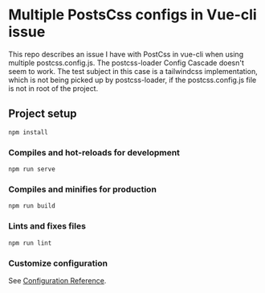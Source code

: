# Multiple PostsCss configs in Vue-cli issue

This repo describes an issue I have with PostCss in vue-cli when using multiple postcss.config.js.
The postcss-loader Config Cascade doesn't seem to work.
The test subject in this case is a tailwindcss implementation, which is not being picked up by postcss-loader, if the postcss.config.js file is not in root of the project.

## Project setup
```
npm install
```

### Compiles and hot-reloads for development
```
npm run serve
```

### Compiles and minifies for production
```
npm run build
```

### Lints and fixes files
```
npm run lint
```

### Customize configuration
See [Configuration Reference](https://cli.vuejs.org/config/).
